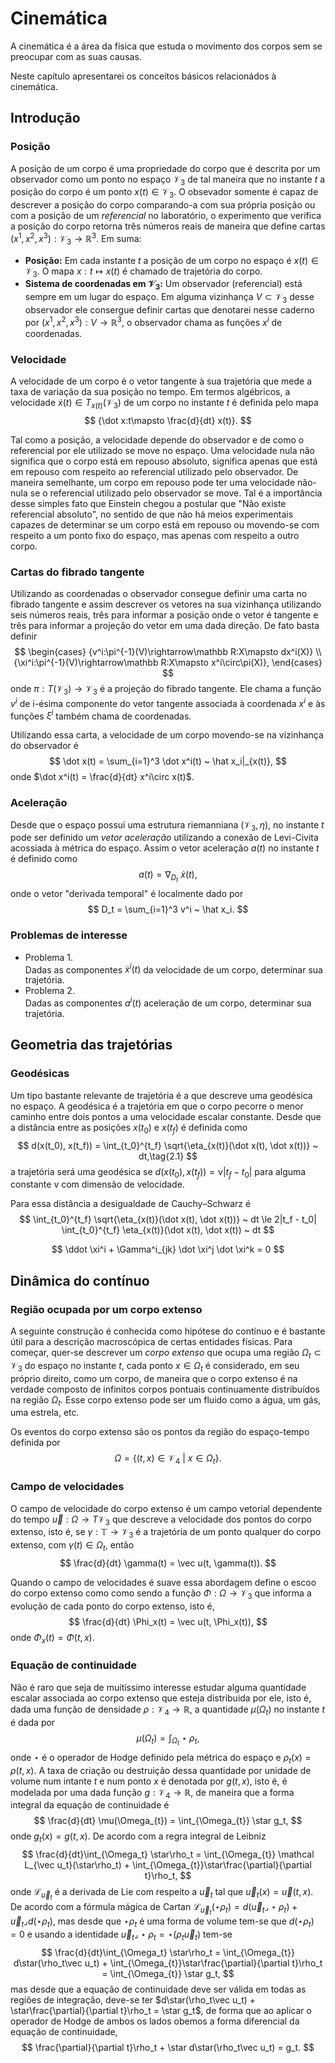 # Cinemática

A cinemática é a área da física que estuda
o movimento dos corpos sem se preocupar
com as suas causas.

Neste capítulo apresentarei os conceitos básicos
relacionádos à cinemática.

## Introdução

### Posição

A posição de um corpo é uma propriedade do corpo
que é descrita por um observador como um ponto no espaço $\mathcal V_3$
de tal maneira que no instante $t$ a
posição do corpo é um ponto
$x(t)\in\mathcal V_3$.
O obsevador somente é capaz de descrever a posição
do corpo comparando-a com sua própria posição
ou com a posição de um _referencial_ no laboratório,
o experimento que verifica a posição do corpo
retorna três números reais de maneira que define
cartas $(x^1, x^2, x^3):\mathcal V_3\rightarrow \mathbb R^3$.
Em suma:
* **Posição:**
 Em cada instante $t$ a posição de um corpo no espaço é $x(t)\in\mathcal V_3$.
 O mapa $x: t\mapsto x(t)$ é chamado de trajetória do corpo.
* **Sistema de coordenadas em $\mathcal V_3$:**
 Um observador (referencial) está sempre em um lugar do espaço.
 Em alguma vizinhança $V\subset\mathcal V_3$ desse observador ele consergue definir
 cartas que denotarei nesse caderno por
 ${(x^1, x^2, x^3):V\rightarrow\mathbb R^3}$,
 o observador chama as funções $x^i$ de coordenadas.

### Velocidade

A velocidade de um corpo é o vetor tangente à sua trajetória
que mede a taxa de variação da sua posição no tempo.
Em termos algébricos,
a velocidade $\dot x(t)\in T_{x(t)}(\mathcal V_3)$
de um corpo no instante $t$ é definida pelo mapa
$$
{\dot x:t\mapsto \frac{d}{dt} x(t)}.
$$

Tal como a posição, a velocidade depende do observador e de como
o referencial por ele utilizado se move no espaço.
Uma velocidade nula
não significa que o corpo está em repouso absoluto, significa apenas
que está em repouso com respeito ao referencial utilizado pelo observador.
De maneira semelhante, um corpo em repouso pode ter uma velocidade não-nula
se o referencial utilizado pelo observador se move.
Tal é a importância desse simples fato que Einstein chegou a postular
que "Não existe referencial absoluto", no sentido de que não há meios experimentais
capazes de determinar se um corpo está em repouso ou movendo-se com respeito
a um ponto fixo do espaço, mas apenas com respeito a outro corpo.

### Cartas do fibrado tangente

Utilizando as coordenadas o observador consegue definir uma carta no
fibrado tangente e assim descrever os vetores na sua vizinhança
utilizando seis números reais, três para informar a posição onde o vetor é tangente
e três para informar a projeção do vetor em uma dada direção.
De fato basta definir
$$
\begin{cases}
{v^i:\pi^{-1}(V)\rightarrow\mathbb R:X\mapsto dx^i(X)} \\
{\xi^i:\pi^{-1}(V)\rightarrow\mathbb R:X\mapsto x^i\circ\pi(X)},
\end{cases}
$$
onde $\pi:T(\mathcal V_3)\rightarrow\mathcal V_3$
é a projeção do fibrado tangente.
Ele chama a função $v^i$ de
i-ésima componente do vetor tangente
associada à coordenada $x^i$
e às funções
$\xi^i$ também chama de coordenadas.

Utilizando essa carta, a velocidade de um corpo
movendo-se na vizinhança do observador é
$$
\dot x(t) =
\sum_{i=1}^3 \dot x^i(t)
~ \hat x_i|_{x(t)},
$$
onde $\dot x^i(t) = \frac{d}{dt} x^i\circ x(t)$.

### Aceleração

Desde que o espaço possui uma estrutura riemanniana
$(\mathcal V_3, \eta)$, no instante $t$ pode ser definido
um _vetor aceleração_ utilizando a conexão de Levi-Civita
acossiada à métrica do espaço.
Assim o vetor aceleração $a(t)$ no instante $t$ é definido como
$$
a(t) = \nabla_{D_t} ~ \dot x(t),
$$
onde o vetor "derivada temporal" é localmente dado por
$$
D_t =
\sum_{i=1}^3 v^i
~ \hat x_i.
$$

### Problemas de interesse

* Problema 1.  
  Dadas as componentes $\dot x^i(t)$ da velocidade de um corpo, determinar sua trajetória.
* Problema 2.  
  Dadas as componentes $a^i(t)$ aceleração de um corpo, determinar sua trajetória.

## Geometria das trajetórias

### Geodésicas

Um tipo bastante relevante de trajetória é a que descreve
uma geodésica no espaço. A geodésica é a trajetória em que o corpo
pecorre o menor caminho entre dois pontos a uma velocidade escalar constante.
Desde que a distância entre as posições $x(t_0)$ e $x(t_f)$ é
definida como
$$
d(x(t_0), x(t_f)) =
\int_{t_0}^{t_f}
\sqrt{\eta_{x(t)}(\dot x(t), \dot x(t))} ~ dt,\tag{2.1}
$$
a trajetória será uma geodésica se
$d(x(t_0), x(t_f)) = \mathrm v|t_f - t_0|$ para alguma constante
$\mathrm v$ com dimensão de velocidade.

Para essa distância a desigualdade de Cauchy–Schwarz é
$$
\int_{t_0}^{t_f}
\sqrt{\eta_{x(t)}(\dot x(t), \dot x(t))} ~ dt
\le 2|t_f - t_0|
\int_{t_0}^{t_f}
\eta_{x(t)}(\dot x(t), \dot x(t)) ~ dt
$$




$$
\ddot \xi^i +
\Gamma^i_{jk} \dot \xi^j \dot \xi^k = 0
$$

## Dinâmica do contínuo

### Região ocupada por um corpo extenso

A seguinte construção é conhecida como hipótese do contínuo e
é bastante útil para a descrição macroscópica de certas entidades físicas.
Para começar, quer-se descrever um _corpo extenso_ que ocupa uma região
$\Omega_t\subset\mathcal V_3$ do espaço no instante $t$, cada ponto $x\in\Omega_t$
é considerado, em seu próprio direito, como um corpo, de maneira que o corpo extenso
é na verdade composto de infinitos corpos pontuais continuamente distribuídos na
região $\Omega_t$. Esse corpo extenso pode ser um fluido como a água, um gás,
uma estrela, etc.

Os eventos do corpo extenso são os pontos da região do espaço-tempo definida por
$$
\Omega = \{(t, x)\in\mathcal V_4 ~|~ x\in\Omega_t \}.
$$

### Campo de velocidades

O campo de velocidade do corpo extenso é um campo vetorial
dependente do tempo
$\vec u:\Omega\rightarrow T\mathcal V_3$ que descreve a velocidade dos pontos
do corpo extenso, isto é,
se $\gamma:\mathbb T\rightarrow \mathcal V_3$ é a trajetória
de um ponto qualquer do corpo extenso, com $\gamma(t)\in\Omega_{t}$,
então
$$
\frac{d}{dt} \gamma(t) = \vec u(t, \gamma(t)).
$$

Quando o campo de velocidades é suave essa abordagem define o escoo
do corpo extenso como como sendo a função
$\Phi:\Omega\rightarrow\mathcal V_3$ que informa a evolução de
cada ponto do corpo extenso, isto é,
$$
\frac{d}{dt} \Phi_x(t) = \vec u(t, \Phi_x(t)),
$$
onde $\Phi_x(t) = \Phi(t, x)$.

### Equação de continuidade

Não é raro que seja de muitíssimo interesse estudar alguma quantidade escalar
associada ao corpo extenso que esteja distribuida por ele, isto é,
dada uma função de densidade $\rho:\mathcal V_4\rightarrow\mathbb R$,
a quantidade $\mu(\Omega_t)$ no instante $t$ é dada por
$$
\mu(\Omega_t) = \int_{\Omega_t} \star\rho_t,
$$
onde $\star$ é o operador de Hodge definido pela métrica do espaço
e $\rho_t(x) = \rho(t, x)$.
A taxa de criação ou destruição
dessa quantidade por unidade de volume
num intante $t$ e num ponto $x$
é denotada por $g(t, x)$, isto é, é modelada por uma dada função
$g:\mathcal V_4\rightarrow\mathbb R$, de maneira que
a forma integral da equação de continuidade é
$$
\frac{d}{dt} \mu(\Omega_{t}) = \int_{\Omega_{t}} \star g_t,
$$
onde $g_t(x) = g(t, x)$.
De acordo com a regra integral de Leibniz
$$
\frac{d}{dt}\int_{\Omega_t} \star\rho_t =
\int_{\Omega_{t}} \mathcal L_{\vec u_t}(\star\rho_t) +
\int_{\Omega_{t}}\star\frac{\partial}{\partial t}\rho_t,
$$
onde $\mathcal L_{\vec u_t}$ é a derivada de Lie com respeito a
$\vec u_t$ tal que $\vec u_t(x) = \vec u(t, x)$.
De acordo com a fórmula mágica de Cartan
$\mathcal L_{\vec u_t}(\star\rho_t) = d(\vec u_t \lrcorner \star\rho_t) + \vec u_t \lrcorner d(\star\rho_t)$,
mas desde que $\star\rho_t$ é uma forma de volume tem-se que
$d(\star\rho_t) = 0$ e usando a identidade
$\vec u_t \lrcorner \star\rho_t = \star(\rho_t\vec u_t)$
tem-se
$$
\frac{d}{dt}\int_{\Omega_t} \star\rho_t =
\int_{\Omega_{t}} d\star(\rho_t\vec u_t) +
\int_{\Omega_{t}}\star\frac{\partial}{\partial t}\rho_t =
\int_{\Omega_{t}} \star g_t,
$$
mas desde que a equação de continuidade deve ser válida em todas as regiões de integração,
deve-se ter $d\star(\rho_t\vec u_t) + \star\frac{\partial}{\partial t}\rho_t = \star g_t$,
de forma que ao aplicar o operador de Hodge de ambos os lados obemos
a forma diferencial da equação de continuidade,
$$
\frac{\partial}{\partial t}\rho_t + \star d\star(\rho_t\vec u_t) = g_t.
$$
